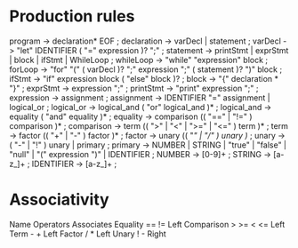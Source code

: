 # Production rules
program         -> declaration* EOF ;
declaration     -> varDecl | statement ;
varDecl         -> "let" IDENTIFIER ( "=" expression )? ";" ;
statement       -> printStmt | exprStmt | block | ifStmt | WhileLoop ;
whileLoop       -> "while" "expression" block ;
forLoop         -> "for" "(" ( varDecl )? ";" expression ";" ( statement )? ")" block ;
ifStmt          -> "if" expression block ( "else" block )? ;
block           -> "{" declaration * "}" ;
exprStmt        -> expression ";" ;
printStmt       -> "print" expression ";" ;
expression      -> assignment ;
assignment      -> IDENTIFIER "=" assignment | logical_or ;
logical_or      -> logical_and ( "or" logical_and )* ;
logical_and     -> equality ( "and" equality )* ;
equality        -> comparison (( "==" | "!=" ) comparison )* ;
comparison      -> term (( ">" | "<" | ">=" | "<=" ) term )* ;
term            -> factor (( "+" | "-" ) factor )* ;
factor          -> unary (( "*" | "/" ) unary )* ;
unary           -> ( "-" | "!" ) unary | primary ;
primary         -> NUMBER | STRING | "true" | "false" | "null" | "(" expression ")" | IDENTIFIER ;
NUMBER          -> [0-9]+ ;
STRING          -> [a-z_]+ ;
IDENTIFIER      -> [a-z_]+ ;

# Associativity
Name	    Operators	Associates
Equality	== !=	    Left
Comparison	> >= < <=	Left
Term	    - +	        Left
Factor	    / *	        Left
Unary	    ! -	        Right
